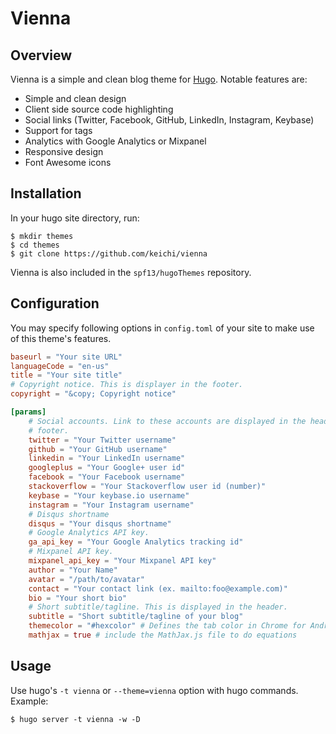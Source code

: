 # Vienna

## Overview

Vienna is a simple and clean blog theme for [Hugo](http://gohugo.io/).
Notable features are:

- Simple and clean design
- Client side source code highlighting
- Social links (Twitter, Facebook, GitHub, LinkedIn, Instagram, Keybase)
- Support for tags
- Analytics with Google Analytics or Mixpanel
- Responsive design
- Font Awesome icons

## Installation

In your hugo site directory, run:

```shell
$ mkdir themes
$ cd themes
$ git clone https://github.com/keichi/vienna
```

Vienna is also included in the `spf13/hugoThemes` repository.

## Configuration

You may specify following options in `config.toml` of your site to make use of
this theme's features.

```toml
baseurl = "Your site URL"
languageCode = "en-us"
title = "Your site title"
# Copyright notice. This is displayer in the footer.
copyright = "&copy; Copyright notice"

[params]
    # Social accounts. Link to these accounts are displayed in the header and
    # footer.
    twitter = "Your Twitter username"
    github = "Your GitHub username"
    linkedin = "Your LinkedIn username"
    googleplus = "Your Google+ user id"
    facebook = "Your Facebook username"
    stackoverflow = "Your Stackoverflow user id (number)"
    keybase = "Your keybase.io username"
    instagram = "Your Instagram username"
    # Disqus shortname
    disqus = "Your disqus shortname"
    # Google Analytics API key.
    ga_api_key = "Your Google Analytics tracking id"
    # Mixpanel API key.
    mixpanel_api_key = "Your Mixpanel API key"
    author = "Your Name"
    avatar = "/path/to/avatar"
    contact = "Your contact link (ex. mailto:foo@example.com)"
    bio = "Your short bio"
    # Short subtitle/tagline. This is displayed in the header.
    subtitle = "Short subtitle/tagline of your blog"
    themecolor = "#hexcolor" # Defines the tab color in Chrome for Android.
	mathjax = true # include the MathJax.js file to do equations
```

## Usage

Use hugo's `-t vienna` or `--theme=vienna` option with hugo commands.
Example:

```shell
$ hugo server -t vienna -w -D
```

